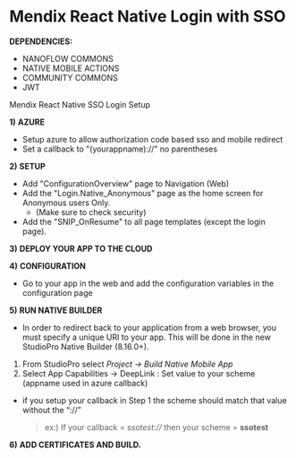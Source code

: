 # Mendix React Native Login with SSO

**DEPENDENCIES:**

-   NANOFLOW COMMONS
-   NATIVE MOBILE ACTIONS
-   COMMUNITY COMMONS
-   JWT

Mendix React Native SSO Login Setup

**1)** **AZURE**

-   Setup azure to allow authorization code based sso and mobile redirect
-   Set a callback to "(yourappname)://" no parentheses

**2)** **SETUP**

-   Add "ConfigurationOverview" page to Navigation (Web)
-   Add the "Login.Native_Anonymous" page as the home screen for Anonymous users Only.
    -   (Make sure to check security)
-   Add the "SNIP_OnResume" to all page templates (except the login page).

**3)** **DEPLOY YOUR APP TO THE CLOUD**

**4)** **CONFIGURATION**

-   Go to your app in the web and add the configuration variables in the configuration page
    

**5)** **RUN NATIVE BUILDER**

-   In order to redirect back to your application from a web browser, you must specify a unique URI to your app. This will be done in the new StudioPro Native Builder (8.16.0+).

1.  From StudioPro select  _Project → Build Native Mobile App_
2.  Select App Capabilities → DeepLink : Set value to your scheme (appname used in azure callback)

-  if you setup your callback in Step 1 the scheme should match that value without the “://”
	> ex:) If your callback =  _ssotest://_  then your scheme = **ssotest**





**6)** **ADD CERTIFICATES AND BUILD.**

